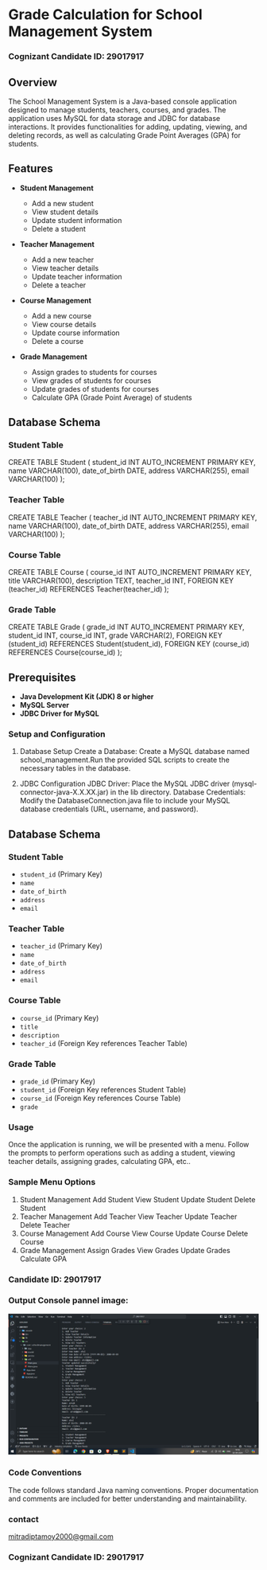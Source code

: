 # Grade Calculation for School Management System
### Cognizant Candidate ID: 29017917

## Overview

The School Management System is a Java-based console application designed to manage students, teachers, courses, and grades. The application uses MySQL for data storage and JDBC for database interactions. It provides functionalities for adding, updating, viewing, and deleting records, as well as calculating Grade Point Averages (GPA) for students.

## Features

- **Student Management**
  - Add a new student
  - View student details
  - Update student information
  - Delete a student

- **Teacher Management**
  - Add a new teacher
  - View teacher details
  - Update teacher information
  - Delete a teacher

- **Course Management**
  - Add a new course
  - View course details
  - Update course information
  - Delete a course

- **Grade Management**
  - Assign grades to students for courses
  - View grades of students for courses
  - Update grades of students for courses
  - Calculate GPA (Grade Point Average) of students

## Database Schema

### Student Table
CREATE TABLE Student (
    student_id INT AUTO_INCREMENT PRIMARY KEY,
    name VARCHAR(100),
    date_of_birth DATE,
    address VARCHAR(255),
    email VARCHAR(100)
);
  
### Teacher Table 
CREATE TABLE Teacher (
    teacher_id INT AUTO_INCREMENT PRIMARY KEY,
    name VARCHAR(100),
    date_of_birth DATE,
    address VARCHAR(255),
    email VARCHAR(100)
);

### Course Table
CREATE TABLE Course (
    course_id INT AUTO_INCREMENT PRIMARY KEY,
    title VARCHAR(100),
    description TEXT,
    teacher_id INT,
    FOREIGN KEY (teacher_id) REFERENCES Teacher(teacher_id)
);

### Grade Table
CREATE TABLE Grade (
    grade_id INT AUTO_INCREMENT PRIMARY KEY,
    student_id INT,
    course_id INT,
    grade VARCHAR(2),
    FOREIGN KEY (student_id) REFERENCES Student(student_id),
    FOREIGN KEY (course_id) REFERENCES Course(course_id)
);

## Prerequisites
- **Java Development Kit (JDK) 8 or higher**
- **MySQL Server**
- **JDBC Driver for MySQL**

### Setup and Configuration
1. Database Setup
Create a Database: Create a MySQL database named school_management.Run the provided SQL scripts to create the necessary tables in the database.

2. JDBC Configuration
JDBC Driver: Place the MySQL JDBC driver (mysql-connector-java-X.X.XX.jar) in the lib directory.
Database Credentials: Modify the DatabaseConnection.java file to include your MySQL database credentials (URL, username, and password).

## Database Schema
### Student Table
- `student_id` (Primary Key)
- `name`
- `date_of_birth`
- `address`
- `email`

### Teacher Table
- `teacher_id` (Primary Key)
- `name`
- `date_of_birth`
- `address`
- `email`

### Course Table
- `course_id` (Primary Key)
- `title`
- `description`
- `teacher_id` (Foreign Key references Teacher Table)

### Grade Table
- `grade_id` (Primary Key)
- `student_id` (Foreign Key references Student Table)
- `course_id` (Foreign Key references Course Table) 
- `grade`



### Usage
Once the application is running, we will be presented with a menu. Follow the prompts to perform operations such as adding a student, viewing teacher details, assigning grades, calculating GPA, etc..

### Sample Menu Options
1. Student Management
    Add Student
    View Student
    Update Student
    Delete Student
2. Teacher Management
    Add Teacher
    View Teacher
    Update Teacher
    Delete Teacher
3. Course Management
    Add Course
    View Course
    Update Course
    Delete Course
4. Grade Management
    Assign Grades
    View Grades
    Update Grades
    Calculate GPA

### Candidate ID: 29017917

### Output Console pannel image: 
![alt text](<src/Screenshot (70).png>)

### Code Conventions
The code follows standard Java naming conventions.
Proper documentation and comments are included for better understanding and maintainability.

### contact
mitradiptamoy2000@gmail.com 

### Cognizant Candidate ID: 29017917